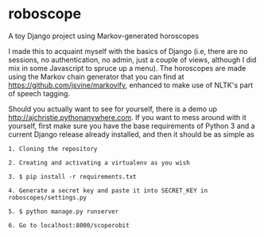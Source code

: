 # roboscope
A toy Django project using Markov-generated horoscopes

I made this to acquaint myself with the basics of Django (i.e, there are no sessions, no authentication, no admin, just a couple of views, although I did mix in some Javascript to spruce up a menu). The horoscopes are made using the Markov chain generator that you can find at https://github.com/jsvine/markovify, enhanced to make use of NLTK's part of speech tagging.

Should you actually want to see for yourself, there is a demo up http://ajchristie.pythonanywhere.com. If you want to mess around with it yourself, first make sure you have the base requirements of Python 3 and a current Django release already installed, and then it should be as simple as

    1. Cloning the repository

    2. Creating and activating a virtualenv as you wish

    3. $ pip install -r requirements.txt

    4. Generate a secret key and paste it into SECRET_KEY in roboscopes/settings.py

    5. $ python manage.py runserver

    6. Go to localhost:8000/scoperobit
